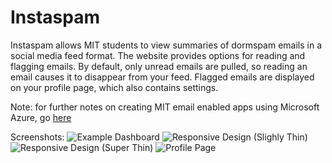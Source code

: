 # Instaspam

Instaspam allows MIT students to view summaries of dormspam emails in a social media feed format. The website provides options for reading and flagging emails. By default, only unread emails are pulled, so reading an email causes it to disappear from your feed. Flagged emails are displayed on your profile page, which also contains settings.

Note: for further notes on creating MIT email enabled apps using Microsoft Azure, go [here](https://docs.google.com/document/d/e/2PACX-1vRsmJtaAMwZZF1iWP5-9d3dzgl0gzvj6itX-9z7trzFHGltyrL_1FyiBLEoWgETCtGdL-zae0o-_xAL/pub)

Screenshots:
![Example Dashboard](https://user-images.githubusercontent.com/59924301/221009655-743303a6-0397-48e5-80bd-041b1f3e2c46.png)
![Responsive Design (Slighly Thin)](https://user-images.githubusercontent.com/59924301/221009721-eb432987-c0fd-49c8-8ae8-54494bc1b103.png)
![Responsive Design (Super Thin)](https://user-images.githubusercontent.com/59924301/221009734-61b7c572-ea50-41c2-86d4-daf08e15225f.png)
![Profile Page](https://user-images.githubusercontent.com/59924301/221009754-077ef13a-3b92-4f5d-afa0-9b8c07666827.png)

